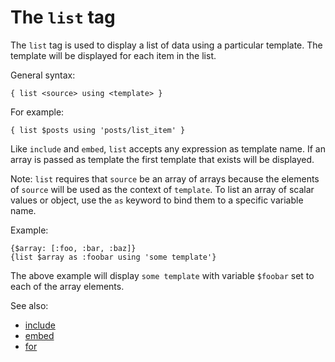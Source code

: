 The `list` tag
========

The `list` tag is used to display a list of data using a particular template. The template will be
displayed for each item in the list.

General syntax:

    { list <source> using <template> }

For example:

    { list $posts using 'posts/list_item' }

Like `include` and `embed`, `list` accepts any expression as template name. If an array is passed
as template the first template that exists will be displayed.

Note: `list` requires that `source` be an array of arrays because the elements of `source` will be used as the context of `template`.
To list an array of scalar values or object, use the `as` keyword to bind them to a specific variable name.

Example:

    {$array: [:foo, :bar, :baz]}
    {list $array as :foobar using 'some template'}

The above example will display `some template` with variable `$foobar` set to each of the array elements.

See also:

 * [include](tags/include.md)
 * [embed](tags/embed.md)
 * [for](tags/for.md)
